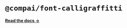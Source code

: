 # `@compai/font-calligraffitti`

[**Read the docs &rarr;**](https://components.ai/docs/typefaces/calligraffitti)
